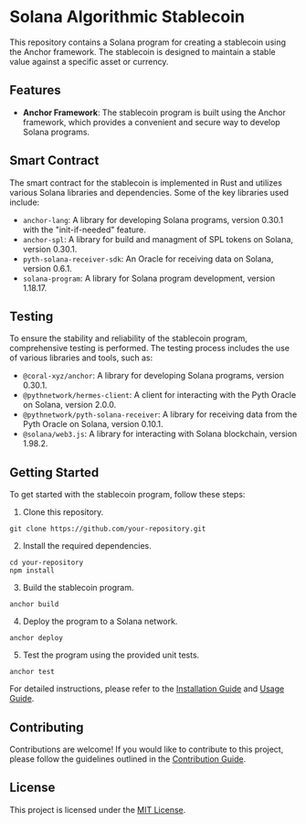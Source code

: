 # Solana Algorithmic Stablecoin

This repository contains a Solana program for creating a stablecoin using the Anchor framework. The stablecoin is designed to maintain a stable value against a specific asset or currency.

## Features

- **Anchor Framework**: The stablecoin program is built using the Anchor framework, which provides a convenient and secure way to develop Solana programs.

## Smart Contract

The smart contract for the stablecoin is implemented in Rust and utilizes various Solana libraries and dependencies. Some of the key libraries used include:

- `anchor-lang`: A library for developing Solana programs, version 0.30.1 with the "init-if-needed" feature.
- `anchor-spl`: A library for build and managment of SPL tokens on Solana, version 0.30.1.
- `pyth-solana-receiver-sdk`: An Oracle for receiving data on Solana, version 0.6.1.
- `solana-program`: A library for Solana program development, version 1.18.17.

## Testing

To ensure the stability and reliability of the stablecoin program, comprehensive testing is performed. The testing process includes the use of various libraries and tools, such as:

- `@coral-xyz/anchor`: A library for developing Solana programs, version 0.30.1.
- `@pythnetwork/hermes-client`: A client for interacting with the Pyth Oracle on Solana, version 2.0.0.
- `@pythnetwork/pyth-solana-receiver`: A library for receiving data from the Pyth Oracle on Solana, version 0.10.1.
- `@solana/web3.js`: A library for interacting with Solana blockchain, version 1.98.2.

## Getting Started

To get started with the stablecoin program, follow these steps:

1. Clone this repository.

```
git clone https://github.com/your-repository.git
```

2. Install the required dependencies.

```
cd your-repository
npm install
```

3. Build the stablecoin program.

```
anchor build
```

4. Deploy the program to a Solana network.

```
anchor deploy
```

5. Test the program using the provided unit tests.

```
anchor test
```

For detailed instructions, please refer to the [Installation Guide](./docs/installation.md) and [Usage Guide](./docs/usage.md).

## Contributing

Contributions are welcome! If you would like to contribute to this project, please follow the guidelines outlined in the [Contribution Guide](./CONTRIBUTING.md).

## License

This project is licensed under the [MIT License](./LICENSE).
